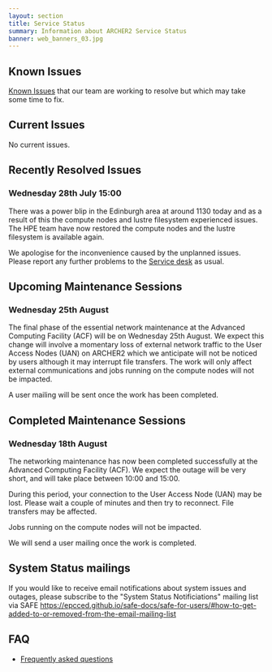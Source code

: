 ```yaml
---
layout: section
title: Service Status
summary: Information about ARCHER2 Service Status
banner: web_banners_03.jpg
---
```



## Known Issues
[Known Issues](https://docs.archer2.ac.uk/known-issues/) that our team are working to resolve but which may take some time to fix.


## Current Issues

No current issues. 

## Recently Resolved Issues

### Wednesday 28th July 15:00
There was a power blip in the Edinburgh area at around 1130 today and as a result of this the compute nodes and lustre filesystem experienced issues. 
The HPE team have now restored the compute nodes and the lustre filesystem is available again. 

We apologise for the inconvenience caused by the unplanned issues.  Please report any further problems to the [Service desk](mailto:support@archer2.ac.uk) as usual.

## Upcoming Maintenance Sessions

### Wednesday 25th August 

The final phase of the essential network maintenance at the Advanced Computing Facility (ACF) will be on Wednesday 25th August. 
We expect this change will involve a momentary loss of external network traffic to the User Access Nodes (UAN) on ARCHER2 which we anticipate will not be noticed by users although it may interrupt file transfers. The work will only affect external communications and jobs running on the compute nodes will not be impacted. 

A user mailing will be sent once the work has been completed. 

## Completed Maintenance Sessions

### Wednesday 18th August 

The networking maintenance has now been completed successfully at the Advanced Computing Facility (ACF). 
We expect the outage will be very short, and will take place between 10:00 and 15:00. 

During this period, your connection to the User Access Node (UAN) may be lost. Please wait a couple of minutes and then try to reconnect. 
File transfers may be affected.

Jobs running on the compute nodes will not be impacted. 

We will send a user mailing once the work is completed. 



## System Status mailings
If you would like to receive email notifications about system issues and outages, please subscribe to the "System Status Notificiations" mailing list via SAFE <https://epcced.github.io/safe-docs/safe-for-users/#how-to-get-added-to-or-removed-from-the-email-mailing-list>

## FAQ
* [Frequently asked questions](https://docs.archer2.ac.uk/faq/)
